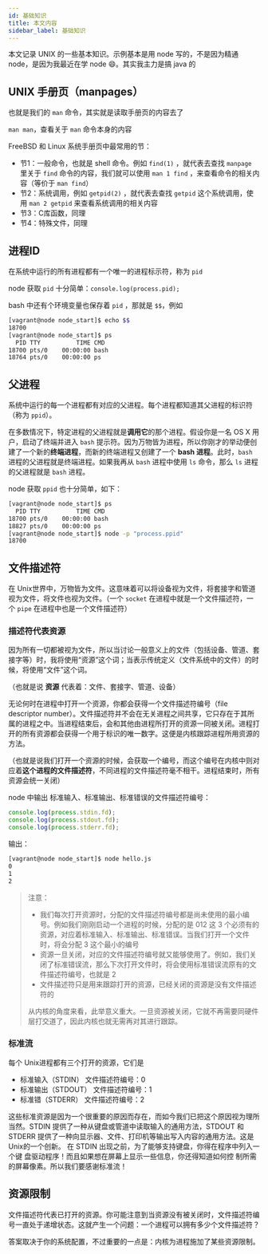 ```yaml
---
id: 基础知识
title: 本文内容
sidebar_label: 基础知识
---
```


本文记录 UNIX 的一些基本知识。示例基本是用 node 写的，不是因为精通 node，是因为我最近在学 node 😄。其实我主力是搞 java 的



## UNIX 手册页（manpages）

也就是我们的 `man` 命令，其实就是读取手册页的内容去了

`man man`，查看关于 `man` 命令本身的内容

FreeBSD 和 Linux 系统手册页中最常用的节：

- 节1：一般命令，也就是 shell 命令。例如 `find(1)` ，就代表去查找 `manpage` 里关于 `find` 命令的内容，我们就可以使用 `man 1 find` ，来查看命令的相关内容（等价于 `man find`）
- 节2：系统调用，例如 `getpid(2)` ，就代表去查找 `getpid` 这个系统调用，使用 `man 2 getpid` 来查看系统调用的相关内容
- 节3：C库函数，同理
- 节4：特殊文件，同理



## 进程ID

在系统中运行的所有进程都有一个唯一的进程标示符，称为 `pid`

node 获取 `pid` 十分简单：`console.log(process.pid);`

bash 中还有个环境变量也保存着 `pid` ，那就是 `$$`，例如

```bash
[vagrant@node node_start]$ echo $$
18700
[vagrant@node node_start]$ ps
  PID TTY          TIME CMD
18700 pts/0    00:00:00 bash
18764 pts/0    00:00:00 ps
```



## 父进程

系统中运行的每一个进程都有对应的父进程。每个进程都知道其父进程的标识符（称为 `ppid`）。

在多数情况下，特定进程的父进程就是**调用它**的那个进程。假设你是一名 OS X 用户，启动了终端并进入 `bash` 提示符。因为万物皆为进程，所以你刚才的举动便创建了一个新的**终端进程**，而新的终端进程又创建了一个 **bash 进程**。此时，`bash` 进程的父进程就是终端进程。如果我再从 `bash` 进程中使用 `ls` 命令，那么 `ls` 进程的父进程就是 `bash` 进程。

node 获取 `ppid` 也十分简单，如下：

```bash
[vagrant@node node_start]$ ps
  PID TTY          TIME CMD
18700 pts/0    00:00:00 bash
18827 pts/0    00:00:00 ps
[vagrant@node node_start]$ node -p "process.ppid"
18700
```



## 文件描述符

在 Unix世界中，万物皆为文件。这意味着可以将设备视为文件，将套接字和管道视为文件，将文件也视为文件。（一个 `socket` 在进程中就是一个文件描述符，一个 `pipe` 在进程中也是一个文件描述符）



### 描述符代表资源

因为所有一切都被视为文件，所以当讨论一般意义上的文件（包括设备、管道、套接字等）时，我将使用“资源”这个词；当表示传统定义（文件系统中的文件）的时候，将使用“文件”这个词。

（也就是说 **资源** 代表着：文件、套接字、管道、设备）

无论何时在进程中打开一个资源，你都会获得一个文件描述符编号（file descriptor number）。文件描述符并不会在无关进程之间共享，它只存在于其所属的进程之中。当进程结束后，会和其他由进程所打开的资源一同被关闭。进程打开的所有资源都会获得一个用于标识的唯一数字。这便是内核跟踪进程所用资源的方法。

（也就是说我们打开一个资源的时候，会获取一个编号，而这个编号在内核中则对应着**这个进程的文件描述符**，不同进程的文件描述符毫不相干。进程结束时，所有资源会统一关闭）

node 中输出 标准输入、标准输出、标准错误的文件描述符编号：

```javascript
console.log(process.stdin.fd);
console.log(process.stdout.fd);
console.log(process.stderr.fd);
```

输出：

```bash
[vagrant@node node_start]$ node hello.js 
0
1
2
```



> 注意：
>
> - 我们每次打开资源时，分配的文件描述符编号都是尚未使用的最小编号。例如我们刚刚启动一个进程的时候，分配的是 012 这 3 个必须有的资源，对应着标准输入、标准输出、标准错误。当我们打开一个文件时，将会分配 3 这个最小的编号
> - 资源一旦关闭，对应的文件描述符编号就又能够使用了。例如，我们关闭了标准错误流，那么下次打开文件时，将会使用标准错误流原有的文件描述符编号，也就是 2 
> - 文件描述符只是用来跟踪打开的资源，已经关闭的资源是没有文件描述符的
>
> 从内核的角度来看，此举意义重大。一旦资源被关闭，它就不再需要同硬件层打交道了，因此内核也就无需再对其进行跟踪。



### 标准流

每个 Unix进程都有三个打开的资源，它们是

- 标准输入（STDIN） 文件描述符编号：0
- 标准输出（STDOUT） 文件描述符编号：1
- 标准错（STDERR） 文件描述符编号：2

这些标准资源是因为一个很重要的原因而存在，而如今我们已把这个原因视为理所当然。STDIN 提供了一种从键盘或管道中读取输入的通用方法，STDOUT 和 STDERR 提供了一种向显示器、文件、打印机等输出写入内容的通用方法。这是 Unix的一个创新。
在 STDIN 出现之前，为了能够支持键盘，你得在程序中列入一个键 盘驱动程序！而且如果想在屏幕上显示一些信息，你还得知道如何控 制所需的屏幕像素。所以我们要感谢标准流！



## 资源限制

文件描述符代表已打开的资源。你可能注意到当资源没有被关闭时，文件描述符编号一直处于递增状态。这就产生一个问题：一个进程可以拥有多少个文件描述符？

答案取决于你的系统配置，不过重要的一点是：内核为进程施加了某些资源限制。





